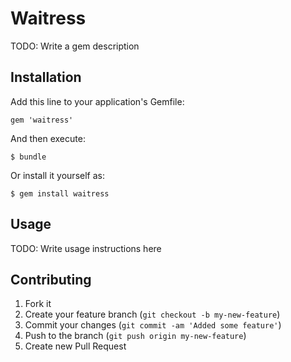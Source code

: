 # Waitress

TODO: Write a gem description

## Installation

Add this line to your application's Gemfile:

    gem 'waitress'

And then execute:

    $ bundle

Or install it yourself as:

    $ gem install waitress

## Usage

TODO: Write usage instructions here

## Contributing

1. Fork it
2. Create your feature branch (`git checkout -b my-new-feature`)
3. Commit your changes (`git commit -am 'Added some feature'`)
4. Push to the branch (`git push origin my-new-feature`)
5. Create new Pull Request
